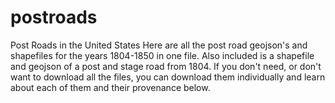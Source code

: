 # postroads
Post Roads in the United States 
Here are all the post road geojson's and shapefiles for the years 1804-1850 in one file. Also included is a shapefile and geojson of a post and stage road from 1804. If you don't need, or don't want to download all the files, you can download them individually and learn about each of them and their provenance below. 

